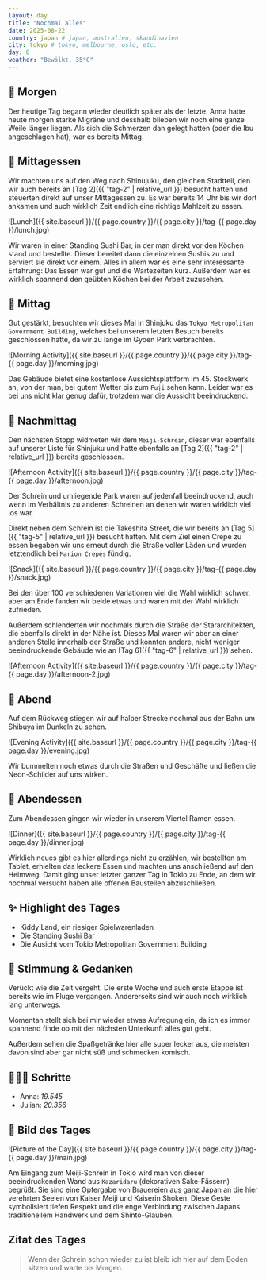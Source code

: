 ```yaml
---
layout: day
title: "Nochmal alles"
date: 2025-08-22
country: japan # japan, australien, skandinavien
city: tokyo # tokyo, melbourne, oslo, etc.
day: 8
weather: "Bewölkt, 35°C"
---
```


## 🌅 Morgen

Der heutige Tag begann wieder deutlich später als der letzte.
Anna hatte heute morgen starke Migräne und desshalb blieben wir noch eine ganze Weile länger liegen.
Als sich die Schmerzen dan gelegt hatten (oder die Ibu angeschlagen hat), war es bereits Mittag.

## 🍣 Mittagessen

Wir machten uns auf den Weg nach Shinujuku, den gleichen Stadtteil, den wir auch bereits an [Tag 2]({{ "tag-2" | relative_url }}) besucht hatten und steuerten direkt auf unser Mittagessen zu.
Es war bereits 14 Uhr bis wir dort ankamen und auch wirklich Zeit endlich eine richtige Mahlzeit zu essen.

![Lunch]({{ site.baseurl }}/{{ page.country }}/{{ page.city }}/tag-{{ page.day }}/lunch.jpg)

Wir waren in einer Standing Sushi Bar, in der man direkt vor den Köchen stand und bestellte.
Dieser bereitet dann die einzelnen Sushis zu und serviert sie direkt vor einem.
Alles in allem war es eine sehr interessante Erfahrung: Das Essen war gut und die Wartezeiten kurz.
Außerdem war es wirklich spannend den geübten Köchen bei der Arbeit zuzusehen.

## 🌇 Mittag

Gut gestärkt, besuchten wir dieses Mal in Shinjuku das `Tokyo Metropolitan Government Building`, welches bei unserem letzten Besuch bereits geschlossen hatte, da wir zu lange im Gyoen Park verbrachten.

![Morning Activity]({{ site.baseurl }}/{{ page.country }}/{{ page.city }}/tag-{{ page.day }}/morning.jpg)

Das Gebäude bietet eine kostenlose Aussichtsplattform im 45. Stockwerk an, von der man, bei gutem Wetter bis zum `Fuji` sehen kann.
Leider war es bei uns nicht klar genug dafür, trotzdem war die Aussicht beeindruckend.

## 🌆 Nachmittag

Den nächsten Stopp widmeten wir dem `Meiji-Schrein`, dieser war ebenfalls auf unserer Liste für Shinjuku und hatte ebenfalls an [Tag 2]({{ "tag-2" | relative_url }}) bereits geschlossen.

![Afternoon Activity]({{ site.baseurl }}/{{ page.country }}/{{ page.city }}/tag-{{ page.day }}/afternoon.jpg)

Der Schrein und umliegende Park waren auf jedenfall beeindruckend, auch wenn im Verhältnis zu anderen Schreinen an denen wir waren wirklich viel los war.

Direkt neben dem Schrein ist die Takeshita Street, die wir bereits an [Tag 5]({{ "tag-5" | relative_url }}) besucht hatten.
Mit dem Ziel einen Crepé zu essen begaben wir uns erneut durch die Straße voller Läden und wurden letztendlich bei `Marion Crepés` fündig.

![Snack]({{ site.baseurl }}/{{ page.country }}/{{ page.city }}/tag-{{ page.day }}/snack.jpg)

Bei den über 100 verschiedenen Variationen viel die Wahl wirklich schwer, aber am Ende fanden wir beide etwas und waren mit der Wahl wirklich zufrieden.

Außerdem schlenderten wir nochmals durch die Straße der Stararchitekten, die ebenfalls direkt in der Nähe ist.
Dieses Mal waren wir aber an einer anderen Stelle innerhalb der Straße und konnten andere, nicht weniger beeindruckende Gebäude wie an [Tag 6]({{ "tag-6" | relative_url }}) sehen.

![Afternoon Activity]({{ site.baseurl }}/{{ page.country }}/{{ page.city }}/tag-{{ page.day }}/afternoon-2.jpg)

## 🌙 Abend

Auf dem Rückweg stiegen wir auf halber Strecke nochmal aus der Bahn um Shibuya im Dunkeln zu sehen. 

![Evening Activity]({{ site.baseurl }}/{{ page.country }}/{{ page.city }}/tag-{{ page.day }}/evening.jpg)

Wir bummelten noch etwas durch die Straßen und Geschäfte und ließen die Neon-Schilder auf uns wirken.

## 🍜 Abendessen

Zum Abendessen gingen wir wieder in unserem Viertel Ramen essen.

![Dinner]({{ site.baseurl }}/{{ page.country }}/{{ page.city }}/tag-{{ page.day }}/dinner.jpg)

Wirklich neues gibt es hier allerdings nicht zu erzählen, wir bestellten am Tablet, erhielten das leckere Essen und machten uns anschließend auf den Heimweg.
Damit ging unser letzter ganzer Tag in Tokio zu Ende, an dem wir nochmal versucht haben alle offenen Baustellen abzuschließen. 

## ✨ Highlight des Tages

- Kiddy Land, ein riesiger Spielwarenladen
- Die Standing Sushi Bar
- Die Ausicht vom Tokio Metropolitan Government Building

## 💭 Stimmung & Gedanken

Verückt wie die Zeit vergeht.
Die erste Woche und auch erste Etappe ist bereits wie im Fluge vergangen.
Andererseits sind wir auch noch wirklich lang unterwegs.

Momentan stellt sich bei mir wieder etwas Aufregung ein, da ich es immer spannend finde ob mit der nächsten Unterkunft alles gut geht.

Außerdem sehen die Spaßgetränke hier alle super lecker aus, die meisten davon sind aber gar nicht süß und schmecken komisch.

## 🏃🏽‍♀️ Schritte

- Anna: _19.545_
- Julian: _20.356_

## 📸 Bild des Tages

![Picture of the Day]({{ site.baseurl }}/{{ page.country }}/{{ page.city }}/tag-{{ page.day }}/main.jpg)

Am Eingang zum Meiji-Schrein in Tokio wird man von dieser beeindruckenden Wand aus `Kazaridaru` (dekorativen Sake-Fässern) begrüßt. 
Sie sind eine Opfergabe von Brauereien aus ganz Japan an die hier verehrten Seelen von Kaiser Meiji und Kaiserin Shoken.
Diese Geste symbolisiert tiefen Respekt und die enge Verbindung zwischen Japans traditionellem Handwerk und dem Shinto-Glauben.

## Zitat des Tages

> Wenn der Schrein schon wieder zu ist bleib ich hier auf dem Boden sitzen und warte bis Morgen.
